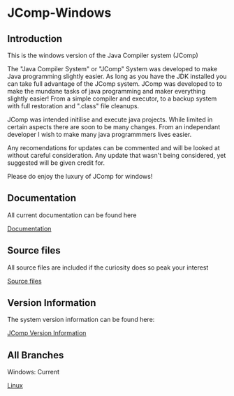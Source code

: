 # JComp-Windows

## Introduction
This is the windows version of the Java Compiler system (JComp)

The "Java Compiler System" or "JComp" System was developed to make Java programming slightly easier. 
As long as you have the JDK installed you can take full advantage of the JComp system.
JComp was developed to to make the mundane tasks of java programming and maker everything slightly easier!
From a simple compiler and executor, to a backup system with full restoration and ".class" file cleanups.

JComp was intended initilise and execute java projects. While limited in certain aspects there are soon to be many changes.
From an independant developer I wish to make many java programmmers lives easier. 

Any recomendations for updates can be commented and will be looked at without careful consideration.
Any update that wasn't being considered, yet suggested will be given credit for.

Please do enjoy the luxury of JComp for windows!

## Documentation
All current documentation can be found here

[Documentation](https://github.com/CameronCS/JComp/tree/Windows/docs)

## Source files
All source files are included if the curiosity does so peak your interest

[Source files](https://github.com/CameronCS/JComp/tree/Windows/src)

## Version Information
The system version information can be found here: 

[JComp Version Information](https://github.com/CameronCS/JComp/blob/Windows/Version%20Info.md)

## All Branches
Windows: Current

[Linux](https://github.com/CameronCS/JComp/tree/Linux)
